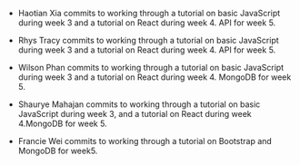 * Haotian Xia commits to working through a tutorial on basic JavaScript during week 3 and a tutorial on React during week 4. API for week 5.

* Rhys Tracy commits to working through a tutorial on basic JavaScript during week 3 and a tutorial on React during week 4. API for week 5.

* Wilson Phan commits to working through a tutorial on basic JavaScript during week 3 and a tutorial on React during week 4. MongoDB for week 5.

* Shaurye Mahajan commits to working through a tutorial on basic JavaScript during week 3, and a tutorial on React during week 4.MongoDB for week 5.

* Francie Wei commits to working through a tutorial on Bootstrap and MongoDB for week5.
